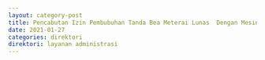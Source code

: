 ```yaml
---
layout: category-post
title: Pencabutan Izin Pembubuhan Tanda Bea Meterai Lunas  Dengan Mesin Teraan Meterai Digital Berdasarkan Permohonan Wajib Pajak
date: 2021-01-27
categories: direktori
direktori: layanan administrasi
---
```

